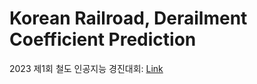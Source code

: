 # Korean Railroad, Derailment Coefficient Prediction

2023 제1회 철도 인공지능 경진대회: [Link](https://aifactory.space/task/2511/overview)